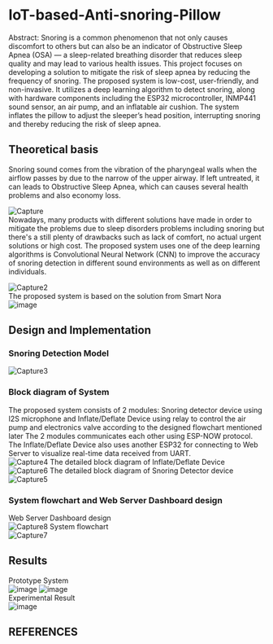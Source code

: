 # IoT-based-Anti-snoring-Pillow
Abstract: Snoring is a common phenomenon that not only causes discomfort to others but can also be an indicator of Obstructive Sleep Apnea (OSA) — a sleep-related breathing disorder that reduces sleep quality and may lead to various health issues.
This project focuses on developing a solution to mitigate the risk of sleep apnea by reducing the frequency of snoring. The proposed system is low-cost, user-friendly, and non-invasive. It utilizes a deep learning algorithm to detect snoring, along with hardware components including the ESP32 microcontroller, INMP441 sound sensor, an air pump, and an inflatable air cushion. The system inflates the pillow to adjust the sleeper’s head position, interrupting snoring and thereby reducing the risk of sleep apnea.
## Theoretical basis
Snoring sound comes from the vibration of the pharyngeal walls when the airflow passes by due to the narrow of the upper airway. If left untreated, it can leads to Obstructive Sleep Apnea, which can causes several health problems and also economy loss. 

![Capture](https://github.com/user-attachments/assets/15ab5a61-96e1-4909-a845-9be1bc716eda)<br>
Nowadays, many products with different solutions have made in order to mitigate the problems due to sleep disorders problems including snoring but there's a still plenty of drawbacks such as lack of comfort, no actual urgent solutions or high cost.
The proposed system uses one of the deep learning algorithms is Convolutional Neural Network (CNN) to improve the accuracy of snoring detection in different sound environments as well as on different individuals.<br>

![Capture2](https://github.com/user-attachments/assets/051f74f8-3f92-4a2b-bedd-5070751fff31)
<br>
The proposed system is based on the solution from Smart Nora
<br>
![image](https://github.com/user-attachments/assets/826d13e8-9d6b-4424-90d0-e409df105baa)
## Design and Implementation
### Snoring Detection Model

![Capture3](https://github.com/user-attachments/assets/00c6f997-545f-4684-991b-90256f213ca6)

### Block diagram of System
The proposed system consists of 2 modules: Snoring detector device using I2S microphone and Inflate/Deflate Device using relay to control the air pump and electronics valve according to the designed flowchart mentioned later
The 2 modules communicates each other using ESP-NOW protocol.
The Inflate/Deflate Device also uses another ESP32 for connecting to Web Server to visualize real-time data received from UART.<br>
![Capture4](https://github.com/user-attachments/assets/1073108f-263d-4bf2-8b5c-822fa107dd66)
The detailed block diagram of Inflate/Deflate Device<br>
![Capture6](https://github.com/user-attachments/assets/8f9fed9c-2fa8-4a44-865a-4a9e50721ebd)
The detailed block diagram of Snoring Detector device<br> 
![Capture5](https://github.com/user-attachments/assets/3d96e16c-d188-444b-873c-3252275ec831)
### System flowchart and Web Server Dashboard design
Web Server Dashboard design<br>
![Capture8](https://github.com/user-attachments/assets/7498e7eb-21fb-4a0c-aae7-08759f525497)
System flowchart<br>
![Capture7](https://github.com/user-attachments/assets/7369ee27-811e-4723-a693-1b9dca38df3c)
## Results
Prototype System<br>
![image](https://github.com/user-attachments/assets/e0599dcd-2a9b-4e6f-8ed0-8956d604e3d9)
![image](https://github.com/user-attachments/assets/a35e931d-8828-4b34-a939-6f2d1a095b4c)<br>
Experimental Result<br>
![image](https://github.com/user-attachments/assets/b1ce47cb-b0e6-47da-a024-222681971b21)
## REFERENCES


